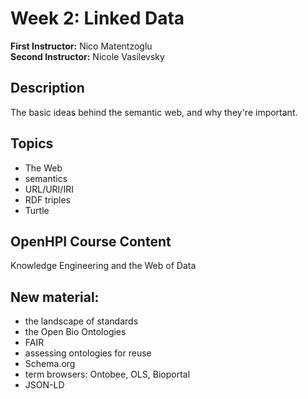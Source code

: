 # Week 2: Linked Data

**First Instructor:** Nico Matentzoglu  
**Second Instructor:** Nicole Vasilevsky

## Description
The basic ideas behind the semantic web, and why they're important.

## Topics
- The Web
- semantics
- URL/URI/IRI
- RDF triples
- Turtle

## OpenHPI Course Content
Knowledge Engineering and the Web of Data

## New material:
- the landscape of standards
- the Open Bio Ontologies
- FAIR
- assessing ontologies for reuse
- Schema.org
- term browsers: Ontobee, OLS, Bioportal
- JSON-LD

